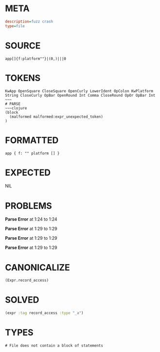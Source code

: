 # META
~~~ini
description=fuzz crash
type=file
~~~
# SOURCE
~~~roc
app[]{f:platform""}|(0,)|||0
~~~
# TOKENS
~~~text
KwApp OpenSquare CloseSquare OpenCurly LowerIdent OpColon KwPlatform String CloseCurly OpBar OpenRound Int Comma CloseRound OpOr OpBar Int ~~~
# PARSE
~~~clojure
(block
  (malformed malformed:expr_unexpected_token)
)
~~~
# FORMATTED
~~~roc
app { f: "" platform [] }

~~~
# EXPECTED
NIL
# PROBLEMS
**Parse Error**
at 1:24 to 1:24

**Parse Error**
at 1:29 to 1:29

**Parse Error**
at 1:29 to 1:29

**Parse Error**
at 1:29 to 1:29

# CANONICALIZE
~~~clojure
(Expr.record_access)
~~~
# SOLVED
~~~clojure
(expr :tag record_access :type "_a")
~~~
# TYPES
~~~roc
# File does not contain a block of statements
~~~
